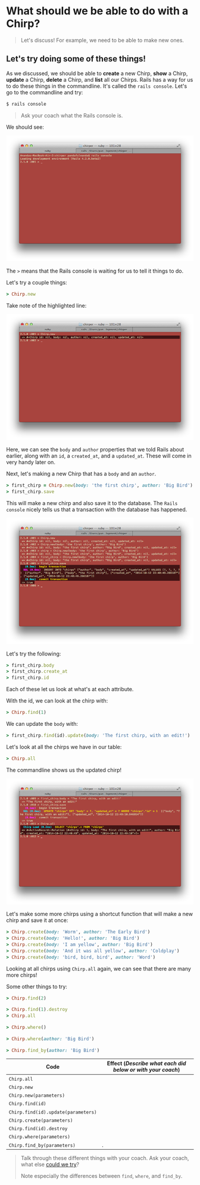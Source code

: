 
# What should we be able to do with a Chirp?

> Let's discuss!  For example, we need to be able to make new ones.

## Let's try doing some of these things!

As we discussed, we should be able to **create** a new Chirp, **show** a Chirp, **update** a Chirp, **delete** a Chirp, and **list** all our Chirps.  Rails has a way for us to do these things in the commandline.  It's called the `rails console`.   Let's go to the commandline and try:

```bash
$ rails console
```

> Ask your coach what the Rails console is.

We should see:

![](../images/terminal_rails_console.png)

The `>` means that the Rails console is waiting for us to tell it things to do.

Let's try a couple things:

```rb
> Chirp.new
```

Take note of the highlighted line:

![](../images/terminal_rails_console_chirp_new.png)

Here, we can see the `body` and `author` properties that we told Rails about earlier, along with an `id`, a `created_at`, and a `updated_at`.  These will come in very handy later on.

Next, let's making a new Chirp that has a `body` and an `author`.

```rb
> first_chirp = Chirp.new(body: 'the first chirp', author: 'Big Bird')
> first_chirp.save
```

This will make a new chirp and also save it to the database.  The `Rails console` nicely tells us that a transaction with the database has happened.

![](../images/terminal_rails_console_newsave.png)

Let's try the following:

```rb
> first_chirp.body
> first_chirp.create_at
> first_chirp.id
```

Each of these let us look at what's at each attribute.

With the id, we can look at the chirp with:

```rb
> Chirp.find(1)
```

We can update the `body` with:

```rb
> first_chirp.find(id).update(body: 'The first chirp, with an edit!')
```

Let's look at all the chirps we have in our table:

```rb
> Chirp.all
```

The commandline shows us the updated chirp!

![](../images/terminal_chirp_all.png)


Let's make some more chirps using a shortcut function that will make a new chirp and save it at once:

```rb
> Chirp.create(body: 'Worm', author: 'The Early Bird')
> Chirp.create(body: 'Hello!', author: 'Big Bird')
> Chirp.create(body: 'I am yellow', author: 'Big Bird')
> Chirp.create(body: 'And it was all yellow', author: 'Coldplay')
> Chirp.create(body: 'bird, bird, bird', author: 'Word')
```

Looking at all chirps using `Chirp.all` again, we can see that there are many more chirps!

Some other things to try:

```rb
> Chirp.find(2)
```

```rb
> Chirp.find(1).destroy
> Chirp.all
```

```rb
> Chirp.where()
```

```rb
> Chirp.where(author: 'Big Bird')
```

```rb
> Chirp.find_by(author: 'Big Bird')
```
<!-- TODO: add link to things to try-->


| Code | Effect (*Describe what each did below or with your coach*) |
| -- | -- |
| `Chirp.all` |           |
| `Chirp.new` |           |
| `Chirp.new(parameters)` |           |
| `Chirp.find(id)` |           |
| `Chirp.find(id).update(parameters)` |           |
| `Chirp.create(parameters)` |           |
| `Chirp.find(id).destroy` |           |
| `Chirp.where(parameters)` |           |
| `Chirp.find_by(parameters)` |           .|

> Talk through these different things with your coach.  Ask your coach, what else [could we try](http://guides.rubyonrails.org/active_record_basics.html)?
>
> Note especially the differences between `find`, `where`, and `find_by`.
